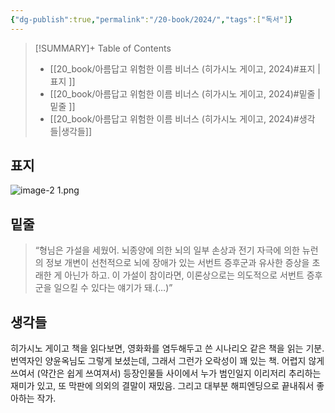 ```yaml
---
{"dg-publish":true,"permalink":"/20-book/2024/","tags":["독서"]}
---
```



>[!SUMMARY]+ Table of Contents
>    - [[20_book/아름답고 위험한 이름 비너스 (히가시노 게이고, 2024)#표지 \|표지 ]]
>    - [[20_book/아름답고 위험한 이름 비너스 (히가시노 게이고, 2024)#밑줄 \|밑줄 ]]
>    - [[20_book/아름답고 위험한 이름 비너스 (히가시노 게이고, 2024)#생각들\|생각들]]

## 표지 
![image-2 1.png](/img/user/files/image-2%201.png)


## 밑줄 
  
> “형님은 가설을 세웠어. 뇌종양에 의한 뇌의 일부 손상과 전기 자극에 의한 뉴런의 정보 개변이 선천적으로 뇌에 장애가 있는 서번트 증후군과 유사한 증상을 초래한 게 아닌가 하고. 이 가설이 참이라면, 이론상으로는 의도적으로 서번트 증후군을 일으킬 수 있다는 얘기가 돼.(…)”

## 생각들
히가시노 게이고 책을 읽다보면, 영화화를 염두해두고 쓴 시나리오 같은 책을 읽는 기분. 
번역자인 양윤옥님도 그렇게 보셨는데, 그래서 그런가 오락성이 꽤 있는 책. 
어렵지 않게 쓰여서 (약간은 쉽게 쓰여져서) 등장인물들 사이에서 누가 범인일지 이리저리 추리하는 재미가 있고, 또 막판에 의외의 결말이 재밌음. 그리고 대부분 해피엔딩으로 끝내줘서 좋아하는 작가. 
